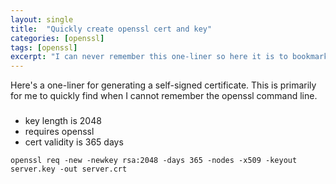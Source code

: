 ```yaml
---
layout: single
title:  "Quickly create openssl cert and key"
categories: [openssl]
tags: [openssl]
excerpt: "I can never remember this one-liner so here it is to bookmark." #this is a custom variable meant for a short description to be displayed on home page
---
```

Here's a one-liner for generating a self-signed certificate. This is primarily for me to quickly find when I cannot remember the openssl command line.

### 
- key length is 2048
- requires openssl
- cert validity is 365 days

````
openssl req -new -newkey rsa:2048 -days 365 -nodes -x509 -keyout server.key -out server.crt
````


